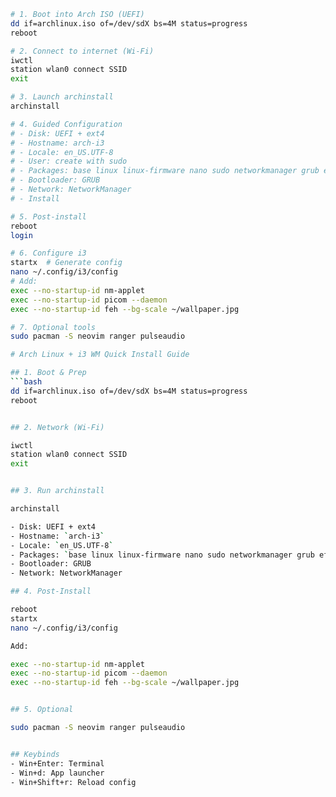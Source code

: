 ```bash
# 1. Boot into Arch ISO (UEFI)
dd if=archlinux.iso of=/dev/sdX bs=4M status=progress
reboot

# 2. Connect to internet (Wi-Fi)
iwctl
station wlan0 connect SSID
exit

# 3. Launch archinstall
archinstall

# 4. Guided Configuration
# - Disk: UEFI + ext4
# - Hostname: arch-i3
# - Locale: en_US.UTF-8
# - User: create with sudo
# - Packages: base linux linux-firmware nano sudo networkmanager grub efibootmgr xorg i3-gaps dmenu alacritty feh picom firefox
# - Bootloader: GRUB
# - Network: NetworkManager
# - Install

# 5. Post-install
reboot
login

# 6. Configure i3
startx  # Generate config
nano ~/.config/i3/config
# Add:
exec --no-startup-id nm-applet
exec --no-startup-id picom --daemon
exec --no-startup-id feh --bg-scale ~/wallpaper.jpg

# 7. Optional tools
sudo pacman -S neovim ranger pulseaudio

# Arch Linux + i3 WM Quick Install Guide

## 1. Boot & Prep
```bash
dd if=archlinux.iso of=/dev/sdX bs=4M status=progress
reboot


## 2. Network (Wi-Fi)

iwctl
station wlan0 connect SSID
exit


## 3. Run archinstall

archinstall

- Disk: UEFI + ext4
- Hostname: `arch-i3`
- Locale: `en_US.UTF-8`
- Packages: `base linux linux-firmware nano sudo networkmanager grub efibootmgr xorg i3-gaps dmenu alacritty feh picom firefox`
- Bootloader: GRUB
- Network: NetworkManager

## 4. Post-Install

reboot
startx
nano ~/.config/i3/config

Add:

exec --no-startup-id nm-applet
exec --no-startup-id picom --daemon
exec --no-startup-id feh --bg-scale ~/wallpaper.jpg


## 5. Optional

sudo pacman -S neovim ranger pulseaudio


## Keybinds
- Win+Enter: Terminal
- Win+d: App launcher
- Win+Shift+r: Reload config
```
